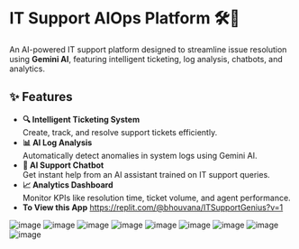 # IT Support AIOps Platform 🛠️🤖

An AI-powered IT support platform designed to streamline issue resolution using **Gemini AI**, featuring intelligent ticketing, log analysis, chatbots, and analytics.

## ✨ Features
- **🔍 Intelligent Ticketing System**  
  Create, track, and resolve support tickets efficiently.
- **📊 AI Log Analysis**  
  Automatically detect anomalies in system logs using Gemini AI.
- **💬 AI Support Chatbot**  
  Get instant help from an AI assistant trained on IT support queries.
- **📈 Analytics Dashboard**  
  Monitor KPIs like resolution time, ticket volume, and agent performance.
- **To View this App**
https://replit.com/@bhouvana/ITSupportGenius?v=1

![image](https://github.com/user-attachments/assets/6224773c-95c6-4484-ba52-20b27e28f6d3)
![image](https://github.com/user-attachments/assets/ea7f47a3-393e-4985-bb9d-dbf959abc5ca)
![image](https://github.com/user-attachments/assets/fd4efbd2-8e36-45f2-be05-6c0b4c0879dc)
![image](https://github.com/user-attachments/assets/34429853-2af4-4a2e-9cb9-da8a1b24cc37)
![image](https://github.com/user-attachments/assets/7952db6a-6094-40c8-bc25-303e3f407cc3)
![image](https://github.com/user-attachments/assets/e297a5b2-69ca-4970-a27c-d55e3e627ff6)
![image](https://github.com/user-attachments/assets/85a24a7d-5a12-4b23-8f91-99f87f17267b)
![image](https://github.com/user-attachments/assets/48bd36d3-6a96-47e0-a753-a3cd339c9849)
![image](https://github.com/user-attachments/assets/9c6859b5-3734-44fc-ac04-a52c682105b5)




